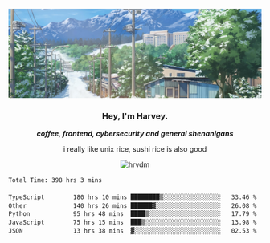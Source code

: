 ![](https://github.com/hrvdm/hrvdm/blob/main/images/winter.png?raw=true)

<div align="center">
    <h3> Hey, I'm Harvey.</h3>
    <p><i><b>coffee, frontend, cybersecurity and general shenanigans</b></i></p>
    <p>i really like unix rice, sushi rice is also good</p>
</div>

<p align="center">  <img src="https://komarev.com/ghpvc/?username=hrvdm&label=Views&color=252733&style=for-the-badge" alt="hrvdm" /> </p>

<!--START_SECTION:waka-->

```txt
Total Time: 398 hrs 3 mins

TypeScript        180 hrs 10 mins ████████▒░░░░░░░░░░░░░░░░   33.46 %
Other             140 hrs 26 mins ██████▓░░░░░░░░░░░░░░░░░░   26.08 %
Python            95 hrs 48 mins  ████▒░░░░░░░░░░░░░░░░░░░░   17.79 %
JavaScript        75 hrs 15 mins  ███▒░░░░░░░░░░░░░░░░░░░░░   13.98 %
JSON              13 hrs 38 mins  ▓░░░░░░░░░░░░░░░░░░░░░░░░   02.53 %
```

<!--END_SECTION:waka-->
